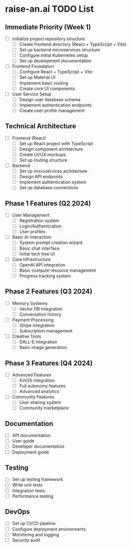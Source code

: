 # raise-an.ai TODO List

## Immediate Priority (Week 1)
- [ ] Initialize project repository structure
  - [ ] Create frontend directory (React + TypeScript + Vite)
  - [ ] Set up backend microservices structure
  - [ ] Configure initial Kubernetes setup
  - [ ] Set up development documentation
- [ ] Frontend Foundation
  - [ ] Configure React + TypeScript + Vite
  - [ ] Set up Material UI
  - [ ] Implement basic routing
  - [ ] Create core UI components
- [ ] User Service Setup
  - [ ] Design user database schema
  - [ ] Implement authentication endpoints
  - [ ] Create user profile management

## Technical Architecture
- [ ] Frontend (React)
  - [ ] Set up React project with TypeScript
  - [ ] Design component architecture
  - [ ] Create UI/UX mockups
  - [ ] Set up routing structure
  
- [ ] Backend
  - [ ] Set up microservices architecture
  - [ ] Design API endpoints
  - [ ] Implement authentication system
  - [ ] Set up database connections

## Phase 1 Features (Q2 2024)
- [ ] User Management
  - [ ] Registration system
  - [ ] Login/Authentication
  - [ ] User profiles
  
- [ ] Basic AI Interaction
  - [ ] System prompt creation wizard
  - [ ] Basic chat interface
  - [ ] Initial tech tree UI
  
- [ ] Core Infrastructure
  - [ ] OpenAI API integration
  - [ ] Basic compute resource management
  - [ ] Progress tracking system

## Phase 2 Features (Q3 2024)
- [ ] Memory Systems
  - [ ] Vector DB integration
  - [ ] Conversation history
  
- [ ] Payment Processing
  - [ ] Stripe integration
  - [ ] Subscription management
  
- [ ] Creative Tools
  - [ ] DALL-E integration
  - [ ] Basic image generation

## Phase 3 Features (Q4 2024)
- [ ] Advanced Features
  - [ ] KinOS integration
  - [ ] Full autonomy features
  - [ ] Advanced analytics
  
- [ ] Community Features
  - [ ] User sharing system
  - [ ] Community marketplace
  
## Documentation
- [ ] API documentation
- [ ] User guide
- [ ] Developer documentation
- [ ] Deployment guide

## Testing
- [ ] Set up testing framework
- [ ] Write unit tests
- [ ] Integration tests
- [ ] Performance testing

## DevOps
- [ ] Set up CI/CD pipeline
- [ ] Configure deployment environments
- [ ] Monitoring and logging
- [ ] Security audit
